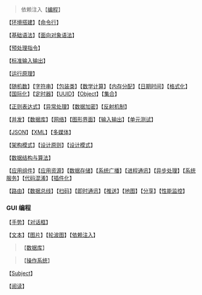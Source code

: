 >依赖注入【[编程](Programming/index)】

【[环境搭建](Programming/环境搭建)】【[命令行]()】

【[基础语法](Programming/基础语法)】【[面向对象语法](Programming/面向对象语法)】

【[预处理指令](Programming/预处理指令)】

【[标准输入输出](Programming/标准输入输出)】

【[运行原理](Programming/运行原理)】

【[随机数]()】【[字符串](Programming/字符串)】【[包装类](Programming/包装类)】【[数学计算](Programming/数学计算)】【[内存分配](Programming/内存分配)】【[日期时间](Programming/日期时间)】【[格式化]()】【[国际化](Programming/国际化)】【[定时器]()】【[UUID]()】【[Object]()】【[集合](Programming/集合)】

【[正则表达式](Programming/正则表达式)】【[异常处理](Programming/异常处理)】【[数据加密](Programming/数据加密)】【[反射机制](Programming/反射机制)】

【[并发](Programming/多线程)】【[数据库](Programming/数据库)】【[网络](Programming/网络)】【[图形界面](Programming/图形界面)】【[输入输出](Programming/输入输出)】【[单元测试](Programming/单元测试)】

【[JSON](Programming/JSON)】【[XML](Programming/XML)】【[多媒体](Programming/多媒体)】

【[架构模式](Programming/架构模式)】【[设计原则](设计原则)】【[设计模式](Programming/设计原则)】

【[数据结构与算法](Programming/数据结构与算法)】

【[应用组件](Programming/应用组件)】【[应用资源](Programming/应用资源)】【[数据存储](Programming/数据存储)】【[系统广播](Programming/系统广播)】【[进程通讯](Programming/进程通讯)】【[异步处理](Programming/异步处理)】【[系统服务](Programming/系统服务)】【[代码混淆](Programming/代码混淆)】【[插件化](Programming/插件化)】

【[路由](Programming/路由)】【[数据总线](Programming/数据总线)】【[扫码](Programming/扫码)】【[即时通讯](Programming/即时通讯)】【[推送](Programming/推送)】【[地图](Programming/地图)】【[分享](Programming/分享)】【[性能监控](Programming/性能监控)】

### GUI 编程

【[手势](Programming/手势)】【[对话框](Programming/对话框)】

【[文本](Programming/文本)】【[图片](Programming/图片)】【[轮波图](Programming/轮波图)】【[依赖注入](Programming/依赖注入)】

> 【[数据库](Database/index)】

>【[操作系统](OS/index)】

【[Subject](Subject/index)】

【[阅读](Read/index)】